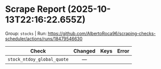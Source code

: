 # Scrape Report (2025-10-13T22:16:22.655Z)

Group: `stocks`  |  Run: https://github.com/AlbertoRoca96/scraping-checks-scheduler/actions/runs/18479546630

| Check | Changed | Keys | Error |
|---|:---:|:--|:--|
| `stock_ntdoy_global_quote` | — |  |  |
